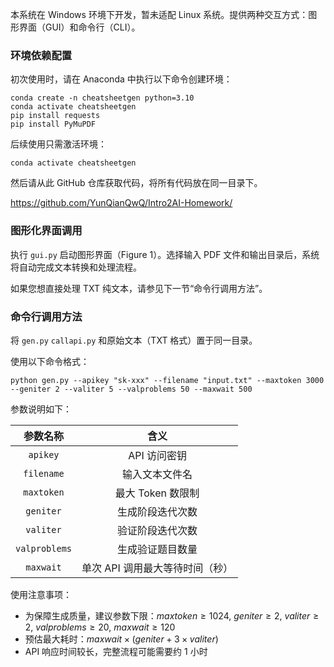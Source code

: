 本系统在 Windows 环境下开发，暂未适配 Linux 系统。提供两种交互方式：图形界面（GUI）和命令行（CLI）。

### 环境依赖配置

初次使用时，请在 Anaconda 中执行以下命令创建环境：

```
conda create -n cheatsheetgen python=3.10 
conda activate cheatsheetgen
pip install requests
pip install PyMuPDF
```

后续使用只需激活环境：

```
conda activate cheatsheetgen
```

然后请从此 GitHub 仓库获取代码，将所有代码放在同一目录下。

https://github.com/YunQianQwQ/Intro2AI-Homework/

### 图形化界面调用

执行 `gui.py` 启动图形界面（Figure 1）。选择输入 PDF 文件和输出目录后，系统将自动完成文本转换和处理流程。

如果您想直接处理 TXT 纯文本，请参见下一节“命令行调用方法”。

### 命令行调用方法

将 `gen.py` `callapi.py` 和原始文本（TXT 格式）置于同一目录。

使用以下命令格式：

```
python gen.py --apikey "sk-xxx" --filename "input.txt" --maxtoken 3000 --geniter 2 --valiter 5 --valproblems 50 --maxwait 500
```

参数说明如下：

|   参数名称    |              含义               |
| :-----------: | :-----------------------------: |
|   `apikey`    |          API 访问密钥           |
|  `filename`   |         输入文本文件名          |
|  `maxtoken`   |        最大 Token 数限制        |
|   `geniter`   |        生成阶段迭代次数         |
|   `valiter`   |        验证阶段迭代次数         |
| `valproblems` |        生成验证题目数量         |
|   `maxwait`   | 单次 API 调用最大等待时间（秒） |

 使用注意事项：

- 为保障生成质量，建议参数下限：$maxtoken \ge 1024$, $geniter \ge 2$, $valiter \ge 2$, $valproblems \ge 20$, $maxwait \ge 120$
- 预估最大耗时：$maxwait \times (geniter + 3 \times valiter)$
- API 响应时间较长，完整流程可能需要约 1 小时
